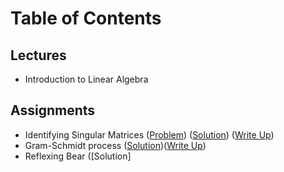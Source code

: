 # Table of Contents
## Lectures
- Introduction to Linear Algebra

## Assignments
- Identifying Singular Matrices ([Problem](https://github.com/jessxphil/machine-learning-linear-algebra/tree/master/assignment-1)) ([Solution](https://github.com/jessxphil/machine-learning-linear-algebra/tree/master/assignment-1)) ([Write Up](https://medium.com/@jessxphil))
- Gram-Schmidt process ([Solution](https://github.com/jessxphil/machine-learning-linear-algebra/tree/master/assignment-2))([Write Up](https://medium.com/@jessxphil))
- Reflexing Bear ([Solution]


